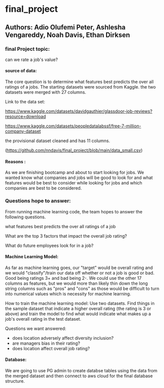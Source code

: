 # final_project
## Authors: Adio Olufemi Peter, Ashlesha Vengareddy, Noah Davis, Ethan Dirksen





### final Project topic: 

can we rate a job's value?


#### source of data:

The  core question is to determine what features best predicts the over all ratings of a jobs. The starting datasets were sourced from Kaggle. the two datasets were merged with 27 columns.

Link to the data set:

https://www.kaggle.com/datasets/davidgauthier/glassdoor-job-reviews?resource=download
 
https://www.kaggle.com/datasets/peopledatalabssf/free-7-million-company-dataset

the provisional dataset cleaned and has 11 columns.

(https://github.com/nndavis/final_project/blob/main/data_small.csv)


#### Reasons :

As we are finishing bootcamp and about to start looking for jobs. We wanted know what companies and jobs will be good to look for and what features would be best to 
consider while looking for jobs and which companies are best to be considered.

### Questions hope to answer:

From running machine learning code, the team hopes to answer the following questions.

what features best predicts the over all ratings of a job

What are the top 3 factors that impact the overall job rating? 

What do future employees look for in a job?

####  Machine Learning Model:


As far as machine learning goes, our "target" would be overall rating and we would "classify"/train our data off whether or not a job is good or bad. Good being ratings 3+ and bad being 2-. We could use the other 17 columns as features, but we would more than likely thin down the long string columns such as "pros" and "cons" as those would be difficult to turn into numerical values which is necessity for machine learning.

How to train the machine learning model:
Use two datasets. Find things in the sample dataset that indicate a higher overall rating (the rating is 3 or above) and train the model to find what would indicate what makes up a job's overall rating in the test dataset. 

Questions we want answered:
- does location adversely affect diversity inclusion?
- are managers bias in their rating?
- does location affect overall job rating?


#### Database: 
We are going to use PG admin to create databse tables  using the data from the merged dataset and then connect to aws cloud for the final database structure. 

